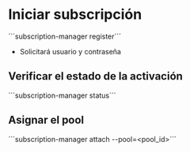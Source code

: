 # Iniciar subscripción
´´´subscription-manager register´´´

* Solicitará usuario y contraseña 

## Verificar el estado de la activación
´´´subscription-manager status´´´

## Asignar el pool
´´´subscription-manager attach --pool=<pool_id>´´´
